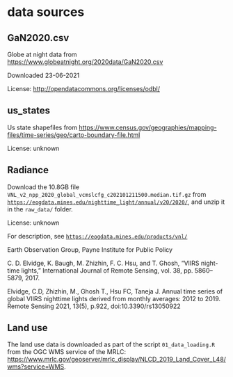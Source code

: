 # data sources

## GaN2020.csv
Globe at night data from https://www.globeatnight.org/2020data/GaN2020.csv

Downloaded 23-06-2021

License: http://opendatacommons.org/licenses/odbl/

## us_states
Us state shapefiles from https://www.census.gov/geographies/mapping-files/time-series/geo/carto-boundary-file.html

License: unknown

## Radiance
Download the 10.8GB file `VNL_v2_npp_2020_global_vcmslcfg_c202101211500.median.tif.gz` from [`https://eogdata.mines.edu/nighttime_light/annual/v20/2020/`](https://eogdata.mines.edu/nighttime_light/annual/v20/2020/), and unzip it in the `raw_data/` folder.

License: unknown

For description, see [`https://eogdata.mines.edu/products/vnl/`](https://eogdata.mines.edu/products/vnl/)

Earth Observation Group, Payne Institute for Public Policy

C. D. Elvidge, K. Baugh, M. Zhizhin, F. C. Hsu, and T. Ghosh, “VIIRS night-time lights,” International Journal of Remote Sensing, vol. 38, pp. 5860–5879, 2017.

Elvidge, C.D, Zhizhin, M., Ghosh T., Hsu FC, Taneja J. Annual time series of global VIIRS nighttime lights derived from monthly averages: 2012 to 2019. Remote Sensing 2021, 13(5), p.922, doi:10.3390/rs13050922

## Land use
The land use data is downloaded as part of the script `01_data_loading.R` from the OGC WMS service of the MRLC: https://www.mrlc.gov/geoserver/mrlc_display/NLCD_2019_Land_Cover_L48/wms?service=WMS.